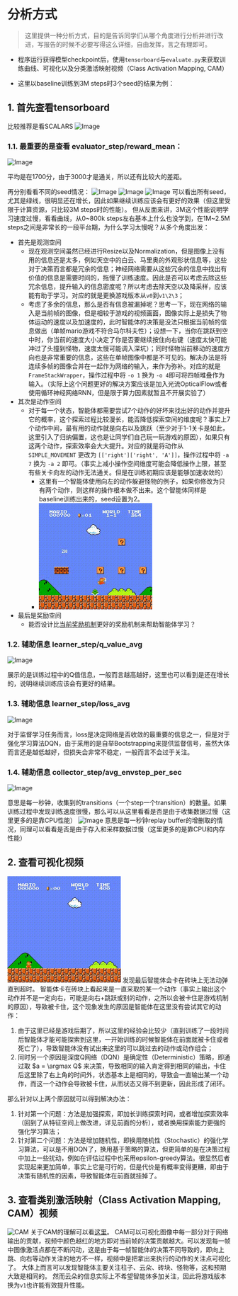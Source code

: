 # 分析方式
> 这里提供一种分析方式，目的是告诉同学们从哪个角度进行分析并进行改进，写报告的时候不必要写得这么详细，自由发挥，言之有理即可。

- 程序运行获得模型checkpoint后，使用`tensorboard`与`evaluate.py`来获取训练曲线、可视化以及分类激活映射视频（Class Activation Mapping, CAM）

- 这里以baseline训练到3M steps时3个seed的结果为例：

## 1. 首先查看tensorboard
比较推荐是看SCALARS
![Image](https://pic4.zhimg.com/80/v2-1add1cc3ded7679eaae56ec65e4b1cbf.png)

### 1.1. 最重要的是查看 evaluator_step/reward_mean：
![Image](https://pic4.zhimg.com/80/v2-383be9c240aaaf8fbbff675a5193cee2.png)

平均是在1700分，由于3000才是通关，所以还有比较大的差距。

再分别看看不同的seed情况：
![Image](https://pic4.zhimg.com/80/v2-7705b98536e9428f26e8ac9bd112fe76.png)
![Image](https://pic4.zhimg.com/80/v2-598a61748e9e1a11c90984006009ce1b.png)
![Image](https://pic4.zhimg.com/80/v2-3f1eaf6591b7817908160f01fb2862b9.png)
可以看出所有seed，尤其是绿线，很明显还在增长，因此如果继续训练应该会有更好的效果（但这里受限于计算资源，只比较3M steps时的性能）。
但从反面来讲，3M这个性能说明学习速度过慢，看看曲线，从0~800k steps左右基本上什么也没学到，在1M~2.5M steps之间是非常长的一段平台期，为什么学习太慢呢？从多个角度出发：
- 首先是观测空间
  - 现在观测空间虽然已经进行Resize以及Normalization，但是图像上没有用的信息还是太多，例如天空中的白云、马里奥的外观形状信息等，这些对于决策而言都是冗余的信息；神经网络需要从这些冗余的信息中找出有价值的信息是需要时间的，拖慢了训练速度。因此是否可以考虑去除这些冗余信息，提升输入的信息密度呢？所以考虑去除天空以及降采样，应该能有助于学习。对应的就是更换游戏版本从`v0`到`v1\2\3`；
  - 考虑了多余的信息，那么是否有信息被漏掉呢？思考一下，现在网络的输入是当前帧的图像，但是相较于游戏的视频画面，图像实际上是损失了物体运动的速度以及加速度的，此时智能体的决策是没法只根据当前帧的信息做出（单帧mario游戏不符合马尔科夫性）；设想一下，当你在跳跃到空中时，你当前的速度大小决定了你是否要继续按住向右键（速度太快可能冲过了头撞到怪物，速度太慢可能调入深坑）；同时怪物当前移动的速度方向也是非常重要的信息，这些在单帧图像中都是不可见的。解决办法是将连续多帧的图像合并在一起作为网络的输入，来作为弥补。对应的就是 `FrameStackWrapper`，操作过程中将 `-o 1` 换为 `-o 4`即可将四帧堆叠作为输入。（实际上这个问题更好的解决方案应该是加入光流OpticalFlow或者使用循环神经网络RNN，但是限于算力因素就暂且不开展实验了）
- 其次是动作空间
  - 对于每一个状态，智能体都需要尝试7个动作的好坏来找出好的动作并提升它的概率，这个探索过程比较漫长，能否降低探索空间的维度呢？事实上7个动作中间，最有用的动作就是向右以及跳跃（至少对于1-1关卡是如此，这里引入了归纳偏置，这也是让同学们自己玩一玩游戏的原因），如果只有这两个动作，探索效率会大大提升。对应的就是将动作从 `SIMPLE_MOVEMENT` 更改为 `[['right']['right', 'A']]`，操作过程中将 `-a 7` 换为 `-a 2` 即可。（事实上减小操作空间维度可能会降低操作上限，甚至有些关卡向左的动作无法通关。但是在训练初期应该是能够加速收敛的）
    - 这里有一个智能体使用向左的动作躲避怪物的例子，如果你修改为只有两个动作，则这样的操作根本做不出来。这个智能体同样是baseline训练出来的，seed设置为2。
    - ![omoshiroi](assets/v0_7a_1o_vis_omoshiroi.gif)
- 最后是奖励空间
  - 能否设计比[当前奖励机制](https://github.com/Kautenja/gym-super-mario-bros)更好的奖励机制来帮助智能体学习？

### 1.2. 辅助信息 learner_step/q_value_avg
![Image](https://pic4.zhimg.com/80/v2-89ffa7fe50e9736b81b49c7a36e80abf.png)

展示的是训练过程中的Q值信息，一般而言越高越好，这里也可以看到是还在增长的，说明继续训练应该会有更好的结果。

### 1.3. 辅助信息 learner_step/loss_avg
![Image](https://pic4.zhimg.com/80/v2-c4bb61be1954b55e9a863a762650b2ac.png)

对于监督学习任务而言，loss是决定网络是否收敛的最重要的信息之一，但是对于强化学习算法DQN，由于采用的是自举Bootstrapping来提供监督信号，虽然大体而言还是越低越好，但损失会非常不稳定，一般而言不会过于关注。

### 1.4. 辅助信息 collector_step/avg_envstep_per_sec
![Image](https://pic4.zhimg.com/80/v2-ac1761831bd51b3176fee354bb79cd65.png)

意思是每一秒钟，收集到的transitions（一个step一个transition）的数量。如果训练过程中发现训练速度很慢，那么可以从这里看看是否是由于收集数据过慢（这里更多的是靠CPU性能）
![Image](https://pic4.zhimg.com/80/v2-eef36800374bc232e14a5d8ad9bec441.png)
意思是每一秒钟replay buffer的增删取的情况，同理可以看看是否是由于存入和采样数据过慢（这里更多的是靠CPU和内存性能）

## 2. 查看可视化视频
![vis](assets/v0_7a_1o_vis.gif)
发现最后智能体会卡在砖块上无法动弹直到超时。
智能体卡在砖块上看起来是一直采取的某一个动作（事实上输出这个动作并不是一定向右，可能是向右+跳跃或别的动作，之所以会被卡住是游戏机制的原因），导致被卡住，这个现象发生的原因是智能体在这里没有尝试其它的动作：
1. 由于这里已经是游戏后期了，所以这里的经验会比较少（直到训练了一段时间后智能体才能可能探索到这里，一开始训练的时候智能体在前面就被卡住或者死亡了），导致智能体没有试出来这里的可以跳过去的动作或动作组合；
2. 同时另一个原因是深度Q网络（DQN）是确定性（Deterministic）策略，即通过取 $a = \argmax Q$ 来决策，导致相同的输入肯定得到相同的输出，卡住后这里除了右上角的时间外，状态基本上是相同的，导致会一直输出某一个动作，而这一个动作会导致被卡住，从而状态又得不到更新，因此形成了闭环。

那么针对以上两个原因就可以得到解决办法：
1. 针对第一个问题：方法是加强探索，即加长训练探索时间，或者增加探索效率（回到了从特征空间上做改进，详见前面的分析），或者换用探索能力更强的强化学习算法；
2. 针对第二个问题：方法是增加随机性，即换用随机性（Stochastic）的强化学习算法，可以是不用DQN了，换用基于策略的算法，但更简单的是在决策过程中加上一些扰动，例如在评估过程中也采用epsilon-greedy算法。很显然后者实现起来更加简单，事实上它是可行的，但是代价是有概率变得更糟，即由于决策有随机性的因素，导致智能体在前面就挂掉了。

## 3. 查看类别激活映射（Class Activation Mapping, CAM）视频
![CAM](assets/CAM.gif)
关于CAM的理解可以看[这里](https://zhuanlan.zhihu.com/p/269702192)。
CAM可以可视化图像中每一部分对于网络输出的贡献，视频中颜色越红的地方即对当前帧的决策贡献越大。可以发现每一帧中图像激活点都在不断闪动，这是由于每一帧智能体的决策不同导致的，即向上跳、向右等动作关注的地方不一样，视频中是把拿出来执行的动作的关注点可视化了。
大体上而言可以发现智能体主要关注柱子、云朵、砖块、怪物等，这和预期大致是相同的。
然而云朵的信息实际上不希望智能体多加关注，因此将游戏版本换为`v1`也许能有效提升性能。